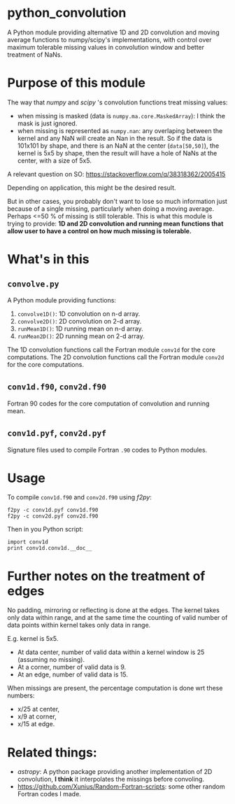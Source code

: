 # python_convolution
A Python module providing alternative 1D and 2D convolution and moving average functions to numpy/scipy's implementations, with control over maximum tolerable missing values in convolution window and better treatment of NaNs.

# Purpose of this module

The way that *numpy* and *scipy* 's convolution functions treat missing values:

* when missing is masked (data is `numpy.ma.core.MaskedArray`): I think the mask is just ignored.
* when missing is represented as `numpy.nan`: any overlaping between the kernel and any NaN will create an Nan in the result. So if the data is 101x101 by shape, and there is an NaN at the center (`data[50,50]`), the kernel is 5x5 by shape, then the result will have a hole of NaNs at the center, with a size of 5x5.

A relevant question on SO: https://stackoverflow.com/q/38318362/2005415

Depending on application, this might be the desired result.

But in other cases, you probably don't want to lose so much information just because of a single missing, particularly when doing a moving average. Perhaps <=50 % of missing is still tolerable. This is what this module is trying to provide: **1D and 2D convolution and running mean functions that allow user to have a control on how much missing is tolerable.**


# What's in this

## `convolve.py`

A Python module providing functions:

  1. `convolve1D()`: 1D convolution on n-d array.
  2. `convolve2D()`: 2D convolution on 2-d array.
  3. `runMean1D()`: 1D running mean on n-d array.
  4. `runMean2D()`: 2D running mean on 2-d array.
  
The 1D convolution functions call the Fortran module `conv1d` for the core computations.
The 2D convolution functions call the Fortran module `conv2d` for the core computations.

## `conv1d.f90`, `conv2d.f90`

Fortran 90 codes for the core computation of convolution and running mean.

## `conv1d.pyf`, `conv2d.pyf`

Signature files used to compile Fortran `.90` codes to Python modules.


# Usage

To compile `conv1d.f90` and `conv2d.f90` using *f2py*:

```
f2py -c conv1d.pyf conv1d.f90
f2py -c conv2d.pyf conv2d.f90
```
Then in you Python script:

```
import conv1d
print conv1d.conv1d.__doc__
```

# Further notes on the treatment of edges

No padding, mirroring or reflecting is done at the edges. The kernel takes only data within range, and at the same time the counting of valid number of data points within kernel takes only data in range.

E.g. kernel is 5x5. 

* At data center, number of valid data within a kernel window is 25 (assuming no missing).
* At a corner, number of valid data is 9.
* At an edge, number of valid data is 15.

When missings are present, the percentage computation is done wrt these numbers:

* x/25 at center,
* x/9 at corner,
* x/15 at edge.

# Related things:

* *astropy*: A python package providing another implementation of 2D convolution, **I think** it interpolates the missings before convoling.
* https://github.com/Xunius/Random-Fortran-scripts: some other random Fortran codes I made.

